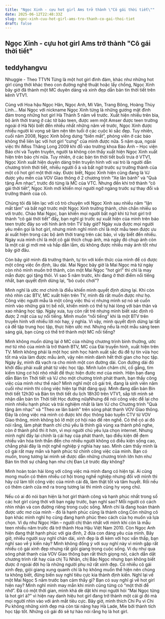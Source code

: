 ```yaml
---
title: "Ngọc Xinh - cựu hot girl Ams trở thành \"Cô gái thời tiết\""
date: 2025-06-12T22:48:33Z
slug: ngoc-xinh-cuu-hot-girl-ams-tro-thanh-co-gai-thoi-tiet
draft: false
---
```


## Ngọc Xinh - cựu hot girl Ams trở thành "Cô gái thời tiết"

## teddyhangvu

Nhuggie - Theo TTVN
Từng là một hot girl đình đám, khác như những hot girl cùng thời khác theo con đường nghệ thuật hoặc lấy chồng, Ngọc Xinh bây giờ đã thành một MC duyên dáng và xinh đẹp dẫn bản tin thời tiết trên kênh VTV1.

Cùng với Hoa hậu Ngọc Hân, Ngọc Anh, Mi Vân, Trang Bông, Hoàng Thùy Linh... Mai Ngọc với nickname Ngọc Xinh từng là những gương mặt đình đám trong những hot girl Hà Thành 5 năm về trước. Xuất hiện nhiều trên bìa, bộ ảnh thời trang ở các tờ báo teen, được xem một Amser được teen trường ngoài ở Hà Nội biết đến nhiều nhất những năm về trước, Ngọc Xinh được nhiều người kì vọng sẽ làm nên tên tuổi ở các cuộc kì sắc đẹp. Tuy nhiên, cuối năm 2008, Ngọc Xinh bỗng dưng “biến mất”, phóng viên ở các báo không thể liên lạc với hot girl “cưng” của mình được nữa. 5 năm  qua, ngoài việc thi iMiss Thăng Long 2009 khi đỗ vào trường khoa Báo Ảnh – Học viện Báo chí và Tuyên truyền, người ta không còn thấy xuất hiện Ngọc Xinh xuất hiện trên báo chí nữa. 
Tuy nhiên, ở các bản tin thời tiết buổi trưa ở VTV1, Ngọc Xinh xuất hiện duyên dáng trên truyền hình với vai trò là người dẫn chương trình thời tiết, nhiều người ồ à và bất ngờ trước sự trưởng thành của một cô hot girl một thời này. Được biết, Ngọc Xinh hiện cũng đang là VJ được yêu mến của VOV Giao thông ở 2 chương trình “Xe lăn bánh” và “Quà tặng Âm nhạc”, trước đó từng là MC của VTC. Nhưng đến khi trở thành “cô gái thời tiết”, Ngọc Xinh mới khiến mọi người ngỡ ngàng trước sự thay đổi và trưởng thành của cô. 
 
Chúng tôi đã liên lạc với cô trò chuyện với Ngọc Xinh sau nhiều năm “lặn mất tăm” và bất ngờ trước một Ngọc Xinh trưởng thành, chín chắn nhiều so với trước.
Chào Mai Ngọc, bạn khiến mọi người bất ngờ khi từ hot girl trở thành “cô gái thời tiết” đấy, bạn nghĩ gì trước sự xuất hiện của mình trên báo teen trước đây so với hình ảnh trên TV bây giờ? 
Ngày xưa được mọi người yêu mến gọi là hot girl, nhưng mình nghĩ mình chỉ là một mẫu teen được ưu ái xuất hiện trong các bộ ảnh thời trang trên các báo, vì vậy biết đến nhiều. Ngày xưa mình chỉ là một cô gái thích chụp ảnh, mà ngày đó chụp ảnh còn là một cái gì mới mẻ và hấp dẫn lắm, dù không được nhiều  máy ánh tốt như bây giờ đâu.
 
Còn bây giờ mình đã trưởng thành, tự tin với kiến thức của mình để có được một công việc ổn định, lâu dài. Mai Ngọc bây giờ là Mai Ngọc mà từ ngày còn nhỏ mình muốn trở thành, còn một Mai Ngọc "hot girl" thì chỉ là may mắn được gọi tặng thôi. Vì sao 5 năm trước, khi đang ở thời điểm nổi tiếng nhất, bạn quyết định dừng lại, “bỏ cuộc chơi”? 

Mình nghĩ là ước mơ chính là điều khiến mình quyết định dừng lại.  Khi còn nhỏ nhìn các BTV, MC xuất hiện trên TV, mình đã rất muốn được như họ. Công việc người mẫu là một công việc thú vị nhưng mình sợ nó sẽ cuốn mình vào những giá trị bề nổi, khiến mình có thể tự hài lòng với bản thân và xao nhãng học tập.
Ngày xưa, tuy còn rất trẻ nhưng mình biết xác định rõ được 2 mặt của sự nổi tiếng. Mình muốn “nổi tiếng” khi là một BTV trên truyền hình với nhiều lời nói hay, ý nghĩa. Vì vậy, mình quyết định dừng lại tất cả để tập trung học tập, thực hiện ước mơ. Nhưng nếu là một mẫu sáng teen sáng giá, bạn cũng có thể trở thành một MC nổi tiếng? 

Mình không muốn dừng lại ở MC của những chương trình bình thường, ước mơ từ nhỏ của mình là trở thành BTV, MC của Đài truyền hình, xuất hiện trên TV. Mình không phải là một học sinh học hành xuất sắc đủ để tự tin vừa học tốt mà vừa làm được mẫu ảnh, vậy nên mình dành hết thời gian cho học tập. Ngày ấy, mình đã vạch ra cho mình một con đường dài. Con đường dài đó khởi đầu phải xuất phát từ việc học tập. 
Mình luôn chăm chỉ, cố gắng, tìm kiếm từng cơ hội nhỏ nhất để thực hiện đước mơ của mình.
Hiện bạn đang dẫn Bản tin Thời tiết và VJ cho một chương trình phát thanh, bạn thấy công việc của mình như thế nào? 
Mình nghĩ một cô gái trẻ, đang là sinh viên năm cuối như mình thì công việc hiện tại thật đáng quý. Mình đang dẫn bản Bin thời tiết 12h30 và Bản tin thời tiết du lịch 18h30 trên VTV1, sắp tới mình sẽ nhận dẫn bản tin Thời tiết Học đường nữaNhưng để nói công việc để lại cho mình nhiều hạnh phúc và trải nghiệm nhất là làm VJ cho Chương trình "Quà tặng âm nhạc" và "Theo xe lăn bánh" trên sóng phát thanh VOV Giao thông. Đây là công việc mà mình có được khi đọc thông báo tuyển CTV từ VOV Giao thông, mình không bỏ lỡ một cơ hội nào để rèn nghề.
Có thể có ai đó nói rằng, làm phát thanh chỉ chủ yếu là thính giả vùng xa thành phố nghe, còn ở thành phố thì ít hơn, vì mọi người chủ yếu lựa chọn internet. Nhưng mình nghĩ đấy lại chính là cái hay của phát thanh, tạo điều kiện để đem nhiều văn hóa tinh thần đến cho nhiều người không có điều kiện sống cao, chẳng phải đây là một nghề nghiệp ý nghĩa hay sao. Mình cảm thấy mình là cô gái rất may mắn và hạnh phúc từ chính công việc của mình. Bạn có muốn, trong tương lai mình sẽ được dẫn những chương trình lớn hơn như Bản tin thời sự chẳng hạn như chị Đan Lê trước đây không?

Mình hoàn toàn hài lòng với công việc mà mình đang có hiện tại. Ai cũng mong muốn có thêm nhiều cơ hội trong nghề nghiệp nhưng đối với mình thì hãy cứ làm tốt công việc của mình cái đã, làm thật tốt và tâm huyết. Rồi nếu có thêm cánh cửa mở ra trong tương lai thì mình cũng hy vọng chứ. 

Nếu có ai đó nói bạn hiện là hot girl thành công và hạnh phúc nhất trong số các hot girl cùng thời với bạn ngày trước, bạn nghĩ sao? 
Mỗi người có cách nhìn nhận và con đường riêng trong cuộc sống. Mình chỉ là đang hoàn thành được ước mơ của mình - đó là hạnh phúc cũng là thành công.Còn những cô bạn khác mình nghĩ họ cũng đang hạnh phúc theo cách của họ muốn và lựa chọn. Ví dụ như Ngọc Hân – người chị thân nhất với mình khi còn là mẫu teen nhiều năm trước đã trở thành Hoa Hậu Việt Nam 2010. Còn Ngọc Anh hiện đang thật hạnh phúc với gia đình, 2 đứa con đáng yêu của mình. Bây giờ, nhiều người suy nghĩ chân dài, xinh đẹp là đi kèm với học vấn thấp, bạn nghĩ sao về ý kiến này? 
Mình không đồng ý với suy nghĩ này vì mình gặp rất nhiều cô gái xinh đẹp nhưng rất giỏi giang trong cuộc sống. Ví dụ như qua sóng phát thanh của VOV Giao thông bạn rất thích giọng nói, cách dẫn dắt chương trình rất hay của chị Tú Nhân, chị Bảo Ngọc nhưng bạn không biết được ở ngoài đời họ là những người phụ nữ rất xinh đẹp. Có nhiều cô gái xinh đẹp, giỏi giang xung quanh chỉ là họ không muốn thể hiện nên chúng ta không biết, đừng biến suy nghĩ tiêu cực kia thành định kiến.
Nghĩ lại về một Mai Ngọc 5 năm trước bạn cảm thấy gì? Bạn có suy nghĩ gì về hot girl hiện nay? 
Mình nghĩ mình may mắn khi mình cũng từng có “một thời để nhớ”. Đã có một thời gian, mình khá dè dặt khi mọi người hỏi “Mai Ngọc từng là hot girl à?” vì hiện nay danh hiệu hot girl đang trở thành một cái gì đó mà mọi người nhìn vào với ánh mắt tiêu cực. Bây giờ, mình thích Chi Pu vì Chi Pu không những xinh đẹp mà còn tài năng hay Hà Lade, Mie bởi thành tích học tập tốt. Những cô gái đó sẽ tự hào nói rằng họ là hot girl.